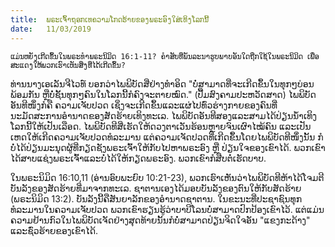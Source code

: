 ```yaml
---
title:  ພຣະເຈົ້າຖອກເທຄວາມໂກດຮ້າຍຂອງພຣະອົງໃສ່ເທິງໂລກນີ້
date:   11/03/2019
---
```


`ແມ່ນຫຍັງເກີດຂຶ້ນໃນພຣະທຳພຣະນິມິດ 16:1-11? ຄຳສັບທີ່ພັນລະນາຮູບພາບອັນໃດຖືກໃຊ້ໃນພຣະນິມິດ ເພື່ອສະແດງໃຫ້ພວກເຮົາເຫັນສິ່ງທີ່ໄດ້ເກີດຂຶ້ນ?`

ທ່ານນາງເອເລັນຈີໄວທ໌ ບອກວ່າໄພພິບັດສີ່ຢ່າງທຳອິດ "ບໍ່ສາມາດທີ່ຈະເກີດຂຶ້ນໃນທຸກໆບ່ອນພ້ອມກັນ ຫຼືບໍ່ຊັ້ນທຸກໆຄົນໃນໂລກນີ້ກໍຄົງຈະຕາຍໝົດ." (ປື້ມສົງຄາມປະຫວັດສາດ) ໄພພິບັດອັນທີໜຶ່ງກໍຄື ຄວາມເຈັບປວດ ເຊິ່ງຈະເກີດຂຶ້ນແລະແຜ່ໄປທົ່ວຮ່າງກາຍຂອງຄົນທີ່ນະມັດສະການອຳນາດຂອງສັດຮ້າຍເທິງທະເລ. ໄພພິບັດອັນທີສອງແລະສາມໄດ້ປ່ຽນນ້ຳເທິງໂລກນີ້ໃຫ້ເປັນເລືອດ. ໄພພິບັດທີສີ່ເຮັດໃຫ້ດວງຕາເວັນຮ້ອນຫຼາຍຈົນເຜົາໄໝ້ຄົນ ແລະເປັນເຫດໃຫ້ເກີດຄວາມເຈັບປວດທໍລະມານ ແຕ່ຄວາມເຈັດປວດທີ່ເກີດຂຶ້ນໂດຍໄພພິບັດທີໜຶ່ງນັ້ນ ກໍບໍ່ໄດ້ປ່ຽນມະນຸດຜູ້ທີ່ກຽດຊັງພຣະເຈົ້າໃຫ້ກັບໄປຫາພຣະອົງ ຫຼື ປ່ຽນໃຈຂອງເຂົາໄດ້. ພວກເຂົາໄດ້ສາບແຊ່ງພຣະເຈົ້າແລະບໍ່ໄດ້ໃຫ້ກຽດພຣະອົງ. ພວກເຂົາກໍສືບຕໍ່ເຮັດບາບ.

ໃນພຣະນິມິດ 16:10,11 (ອ່ານອົບພະຍົບ 10:21-23), ພວກເຮົາເຫັນວ່າໄພພິບັດທີຫ້າໄດ້ໂຈມຕີບັນລັງຂອງສັດຮ້າຍທີ່ມາຈາກທະເລ. ຊາຕານເອງໄດ້ມອບບັນລັງຂອງຕົນໃຫ້ກັບສັດຮ້າຍ (ພຣະນິມິດ 13:2). ບັນລັງນີ້ຄືສັນຍາລັກຂອງອຳນາດຊາຕານ. ໃນຂະນະທີ່ປະຊາຊົນທຸກທໍລະມານໃນຄວາມເຈັບປວດ ພວກເຂົາຮຽນຮູ້ວ່າບາບີໂລນບໍ່ສາມາດປົກປ້ອງເຂົາໄວ້. ແຕ່ແມ່ນຄວາມຢ້ານກົວໃນໄພພິບັດເຈັດຢ່າງສຸດທ້າຍນັ້ນກໍບໍ່ສາມາດປ່ຽນຈິດໃຈອັນ "ແຂງກະດ້າງ" ແລະຊົ່ວຮ້າຍຂອງເຂົາໄດ້.